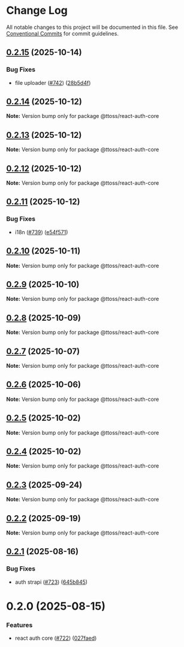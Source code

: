 # Change Log

All notable changes to this project will be documented in this file.
See [Conventional Commits](https://conventionalcommits.org) for commit guidelines.

## [0.2.15](https://github.com/ttoss/ttoss/compare/@ttoss/react-auth-core@0.2.14...@ttoss/react-auth-core@0.2.15) (2025-10-14)

### Bug Fixes

- file uploader ([#742](https://github.com/ttoss/ttoss/issues/742)) ([28b5d4f](https://github.com/ttoss/ttoss/commit/28b5d4f87e3233a7efa523eb9c9ee01dbb7727e2))

## [0.2.14](https://github.com/ttoss/ttoss/compare/@ttoss/react-auth-core@0.2.13...@ttoss/react-auth-core@0.2.14) (2025-10-12)

**Note:** Version bump only for package @ttoss/react-auth-core

## [0.2.13](https://github.com/ttoss/ttoss/compare/@ttoss/react-auth-core@0.2.12...@ttoss/react-auth-core@0.2.13) (2025-10-12)

**Note:** Version bump only for package @ttoss/react-auth-core

## [0.2.12](https://github.com/ttoss/ttoss/compare/@ttoss/react-auth-core@0.2.11...@ttoss/react-auth-core@0.2.12) (2025-10-12)

**Note:** Version bump only for package @ttoss/react-auth-core

## [0.2.11](https://github.com/ttoss/ttoss/compare/@ttoss/react-auth-core@0.2.10...@ttoss/react-auth-core@0.2.11) (2025-10-12)

### Bug Fixes

- i18n ([#739](https://github.com/ttoss/ttoss/issues/739)) ([e54f571](https://github.com/ttoss/ttoss/commit/e54f57143ac7c2bc974737b91c76658a13f4ee72))

## [0.2.10](https://github.com/ttoss/ttoss/compare/@ttoss/react-auth-core@0.2.9...@ttoss/react-auth-core@0.2.10) (2025-10-11)

**Note:** Version bump only for package @ttoss/react-auth-core

## [0.2.9](https://github.com/ttoss/ttoss/compare/@ttoss/react-auth-core@0.2.8...@ttoss/react-auth-core@0.2.9) (2025-10-10)

**Note:** Version bump only for package @ttoss/react-auth-core

## [0.2.8](https://github.com/ttoss/ttoss/compare/@ttoss/react-auth-core@0.2.7...@ttoss/react-auth-core@0.2.8) (2025-10-09)

**Note:** Version bump only for package @ttoss/react-auth-core

## [0.2.7](https://github.com/ttoss/ttoss/compare/@ttoss/react-auth-core@0.2.6...@ttoss/react-auth-core@0.2.7) (2025-10-07)

**Note:** Version bump only for package @ttoss/react-auth-core

## [0.2.6](https://github.com/ttoss/ttoss/compare/@ttoss/react-auth-core@0.2.5...@ttoss/react-auth-core@0.2.6) (2025-10-06)

**Note:** Version bump only for package @ttoss/react-auth-core

## [0.2.5](https://github.com/ttoss/ttoss/compare/@ttoss/react-auth-core@0.2.4...@ttoss/react-auth-core@0.2.5) (2025-10-02)

**Note:** Version bump only for package @ttoss/react-auth-core

## [0.2.4](https://github.com/ttoss/ttoss/compare/@ttoss/react-auth-core@0.2.3...@ttoss/react-auth-core@0.2.4) (2025-10-02)

**Note:** Version bump only for package @ttoss/react-auth-core

## [0.2.3](https://github.com/ttoss/ttoss/compare/@ttoss/react-auth-core@0.2.2...@ttoss/react-auth-core@0.2.3) (2025-09-24)

**Note:** Version bump only for package @ttoss/react-auth-core

## [0.2.2](https://github.com/ttoss/ttoss/compare/@ttoss/react-auth-core@0.2.1...@ttoss/react-auth-core@0.2.2) (2025-09-19)

**Note:** Version bump only for package @ttoss/react-auth-core

## [0.2.1](https://github.com/ttoss/ttoss/compare/@ttoss/react-auth-core@0.2.0...@ttoss/react-auth-core@0.2.1) (2025-08-16)

### Bug Fixes

- auth strapi ([#723](https://github.com/ttoss/ttoss/issues/723)) ([645b845](https://github.com/ttoss/ttoss/commit/645b8452612a970780f6a92fc9dc4a2a5cfe9e26))

# 0.2.0 (2025-08-15)

### Features

- react auth core ([#722](https://github.com/ttoss/ttoss/issues/722)) ([027faed](https://github.com/ttoss/ttoss/commit/027faedc769a2449f1b92a51472106ba116fbcf6))
